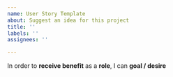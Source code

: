 ```yaml
---
name: User Story Template
about: Suggest an idea for this project
title: ''
labels: ''
assignees: ''

---
```


In order to **receive benefit** as a **role**, I can **goal / desire**
